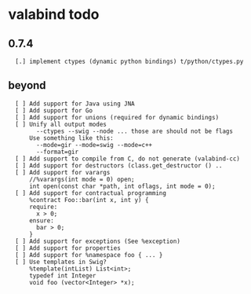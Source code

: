 valabind todo
=============

0.7.4
-----
      [.] implement ctypes (dynamic python bindings) t/python/ctypes.py

beyond
------
      [ ] Add support for Java using JNA
      [ ] Add support for Go
      [ ] Add support for unions (required for dynamic bindings)
      [ ] Unify all output modes
            --ctypes --swig --node ... those are should not be flags
          Use something like this:
            --mode=gir --mode=swig --mode=c++
            --format=gir
      [ ] Add support to compile from C, do not generate (valabind-cc)
      [ ] Add support for destructors (class.get_destructor () ..
      [ ] Add support for varargs
          //%varargs(int mode = 0) open;
          int open(const char *path, int oflags, int mode = 0);
      [ ] Add support for contractual programming
          %contract Foo::bar(int x, int y) {
          require:
            x > 0;
          ensure:
            bar > 0;
          }
      [ ] Add support for exceptions (See %exception)
      [ ] Add support for properties
      [ ] Add support for %namespace foo { ... }
      [ ] Use templates in Swig?
          %template(intList) List<int>;
          typedef int Integer
          void foo (vector<Integer> *x);

